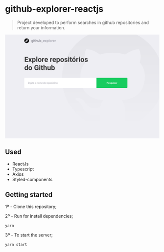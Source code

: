 # github-explorer-reactjs

> Project developed to perform searches in github repositories and return your information.

![](https://github.com/charleseduardome/github-explorer-reactjs/blob/master/src/assets/README.png?w=350)

## Used

- ReactJs
- Typescript
- Axios
- Styled-components

## Getting started

1º - Clone this repository;

2º - Run for install dependencies;

```sh
yarn
```

3º - To start the server;

```sh
yarn start
```
